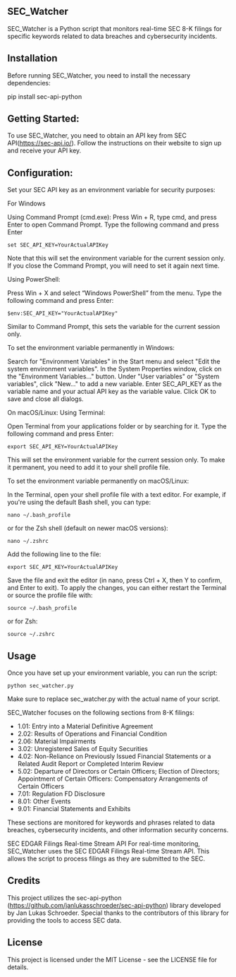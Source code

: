 ## SEC_Watcher

SEC_Watcher is a Python script that monitors real-time SEC 8-K filings for specific keywords related to data breaches and cybersecurity incidents.

## Installation

Before running SEC_Watcher, you need to install the necessary dependencies:

pip install sec-api-python

## Getting Started:

To use SEC_Watcher, you need to obtain an API key from SEC API(https://sec-api.io/). Follow the instructions on their website to sign up and receive your API key.

## Configuration:

Set your SEC API key as an environment variable for security purposes:

For Windows

Using Command Prompt (cmd.exe):
        Press Win + R, type cmd, and press Enter to open Command Prompt.
        Type the following command and press Enter
        
    set SEC_API_KEY=YourActualAPIKey
    
Note that this will set the environment variable for the current session only. If you close the Command Prompt, you will need to set it again next time.

Using PowerShell:

Press Win + X and select “Windows PowerShell” from the menu.
    Type the following command and press Enter:

    $env:SEC_API_KEY="YourActualAPIKey"

Similar to Command Prompt, this sets the variable for the current session only.

To set the environment variable permanently in Windows:

Search for "Environment Variables" in the Start menu and select "Edit the system environment variables".
In the System Properties window, click on the "Environment Variables..." button.
Under "User variables" or "System variables", click "New..." to add a new variable.
Enter SEC_API_KEY as the variable name and your actual API key as the variable value.
Click OK to save and close all dialogs.

On macOS/Linux:
Using Terminal:

Open Terminal from your applications folder or by searching for it.
Type the following command and press Enter:

    export SEC_API_KEY=YourActualAPIKey

This will set the environment variable for the current session only. To make it permanent, you need to add it to your shell profile file.

To set the environment variable permanently on macOS/Linux:

In the Terminal, open your shell profile file with a text editor. For example, if you're using the default Bash shell, you can type:

    nano ~/.bash_profile

or for the Zsh shell (default on newer macOS versions):

    nano ~/.zshrc

Add the following line to the file:

    export SEC_API_KEY=YourActualAPIKey

Save the file and exit the editor (in nano, press Ctrl + X, then Y to confirm, and Enter to exit).
To apply the changes, you can either restart the Terminal or source the profile file with:

    source ~/.bash_profile

or for Zsh:

    source ~/.zshrc

## Usage
Once you have set up your environment variable, you can run the script:

    python sec_watcher.py

Make sure to replace sec_watcher.py with the actual name of your script.

SEC_Watcher focuses on the following sections from 8-K filings:

- 1.01: Entry into a Material Definitive Agreement
- 2.02: Results of Operations and Financial Condition
- 2.06: Material Impairments
- 3.02: Unregistered Sales of Equity Securities
- 4.02: Non-Reliance on Previously Issued Financial Statements or a Related Audit Report or Completed Interim Review
- 5.02: Departure of Directors or Certain Officers; Election of Directors; Appointment of Certain Officers: Compensatory Arrangements of Certain Officers
- 7.01: Regulation FD Disclosure
- 8.01: Other Events
- 9.01: Financial Statements and Exhibits

These sections are monitored for keywords and phrases related to data breaches, cybersecurity incidents, and other information security concerns.

SEC EDGAR Filings Real-time Stream API
For real-time monitoring, SEC_Watcher uses the SEC EDGAR Filings Real-time Stream API. This allows the script to process filings as they are submitted to the SEC.

## Credits
This project utilizes the sec-api-python (https://github.com/janlukasschroeder/sec-api-python) library developed by Jan Lukas Schroeder. Special thanks to the contributors of this library for providing the tools to access SEC data.

## License
This project is licensed under the MIT License - see the LICENSE file for details.
